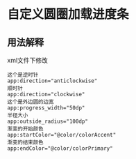 # 自定义圆圈加载进度条

## 用法解释

xml文件下修改
```
这个是逆时针
app:direction="anticlockwise"
顺时针
app:direction="clockwise"
这个是外边圆的边宽
app:progress_width="50dp"
半径大小
app:outside_radius="100dp"
渐变的开始颜色
app:startColor="@color/colorAccent"
渐变的结束颜色
app:endColor="@color/colorPrimary"
```

